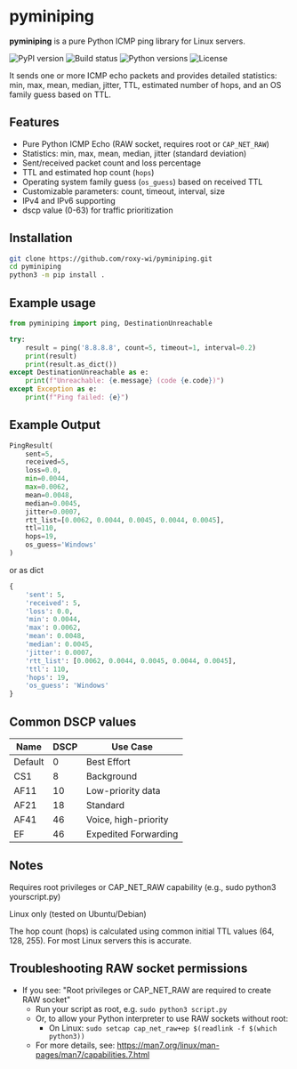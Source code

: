 # pyminiping

**pyminiping** is a pure Python ICMP ping library for Linux servers.

![PyPI version](https://img.shields.io/pypi/v/pyminiping)
![Build status](https://github.com/roxy-wi/pyminiping/actions/workflows/ci.yml/badge.svg)
![Python versions](https://img.shields.io/pypi/pyversions/pyminiping)
![License](https://img.shields.io/pypi/l/pyminiping)

It sends one or more ICMP echo packets and provides detailed statistics: min, max, mean, median, jitter, TTL, estimated number 
of hops, and an OS family guess based on TTL.

## Features

- Pure Python ICMP Echo (RAW socket, requires root or `CAP_NET_RAW`)
- Statistics: min, max, mean, median, jitter (standard deviation)
- Sent/received packet count and loss percentage
- TTL and estimated hop count (`hops`)
- Operating system family guess (`os_guess`) based on received TTL
- Customizable parameters: count, timeout, interval, size
- IPv4 and IPv6 supporting
- dscp value (0-63) for traffic prioritization

## Installation

```bash
git clone https://github.com/roxy-wi/pyminiping.git
cd pyminiping
python3 -m pip install .
```

## Example usage
```python
from pyminiping import ping, DestinationUnreachable

try:
    result = ping('8.8.8.8', count=5, timeout=1, interval=0.2)
    print(result)
    print(result.as_dict())
except DestinationUnreachable as e:
    print(f"Unreachable: {e.message} (code {e.code})")
except Exception as e:
    print(f"Ping failed: {e}")

```

## Example Output

```python
PingResult(
    sent=5,
    received=5,
    loss=0.0,
    min=0.0044,
    max=0.0062,
    mean=0.0048,
    median=0.0045,
    jitter=0.0007,
    rtt_list=[0.0062, 0.0044, 0.0045, 0.0044, 0.0045],
    ttl=110,
    hops=19,
    os_guess='Windows'
)
```

or as dict

```python
{
    'sent': 5,
    'received': 5,
    'loss': 0.0,
    'min': 0.0044,
    'max': 0.0062,
    'mean': 0.0048,
    'median': 0.0045,
    'jitter': 0.0007,
    'rtt_list': [0.0062, 0.0044, 0.0045, 0.0044, 0.0045],
    'ttl': 110,
    'hops': 19,
    'os_guess': 'Windows'
}


```
## Common DSCP values

| Name    | DSCP | Use Case             |
| ------- | ---- | -------------------- |
| Default | 0    | Best Effort          |
| CS1     | 8    | Background           |
| AF11    | 10   | Low-priority data    |
| AF21    | 18   | Standard             |
| AF41    | 46   | Voice, high-priority |
| EF      | 46   | Expedited Forwarding |


## Notes

Requires root privileges or CAP_NET_RAW capability (e.g., sudo python3 yourscript.py)

Linux only (tested on Ubuntu/Debian)

The hop count (hops) is calculated using common initial TTL values (64, 128, 255). For most Linux servers this is accurate.


## Troubleshooting RAW socket permissions

- If you see: "Root privileges or CAP_NET_RAW are required to create RAW socket"
    - Run your script as root, e.g. `sudo python3 script.py`
    - Or, to allow your Python interpreter to use RAW sockets without root:
        - On Linux: `sudo setcap cap_net_raw+ep $(readlink -f $(which python3))`
    - For more details, see: https://man7.org/linux/man-pages/man7/capabilities.7.html
